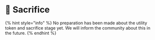# 🏦 Sacrifice

{% hint style="info" %}
No preparation has been made about the utility token and sacrifice stage yet. We will inform the community about this in the future.
{% endhint %}
